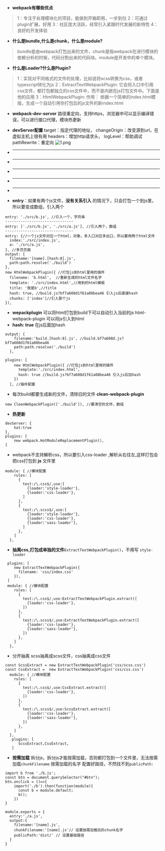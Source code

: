 - __webpack有哪些优点__
>1：专注于处理模块化的项目，能做到开箱即用，一步到位
>2：可通过plugin扩展，好用
>3：社区庞大活跃，经常引入紧跟时代发展的新特性
>4：良好的开发体验
- __什么是bundle,什么是chunk，什么是module?__
>bundle是由webpack打包出来的文件，chunk是指webpack在进行模块的依赖分析的时候，代码分割出来的代码块。module是开发中的单个模块。
- __什么是Loader?什么是Plugin?__
>1：实现对不同格式的文件的处理，比如说将scss转换为css，或者typescript转化为js
2：ExtractTextWebpackPlugin: 它会将入口中引用css文件，都打包都独立的css文件中，而不是内嵌在js打包文件中。下面是他的应用
3：HtmlWebpackPlugin:
作用： 依据一个简单的index.html模版，生成一个自动引用你打包后的js文件的新index.html
- __webpack-dev-server__
路径重定向，支持https，浏览器中可以显示编译错误，可以进行接口代理，模块热更新
- __devServer配置__
target：指定代理的地址，
changeOrigin：改变源到url，在虚拟主机上很有用
headers：增加http请求头，
logLevel：帮助调试
pathRewrite：重定向
![1.png](https://i.loli.net/2019/03/02/5c7aa209f037c.png)

- __ __
- __ __
- __ __
- __ __
- __ __
- __entry__：如果有两个js文件，__没有关系引入__ 的情况下，只会打包一个到js里，所以要变成数组，引入两个
```
entry: './src/b.js', //引入一个，字符串
-------------------------------
entry: ['./src/b.js', './src/a.js'], //引入两个，数组
-------------------------------
entry: {//一个js文件对应一个html，对象，多入口对应多出口，所以要用两个html文件
  index:'./src/index.js',
  a: './src/a.js',
}, //多页页面
output: {
  filename:'[name].[hash:8].js',
  path:path.resolve('./build')
},
new HtmlWebpackPlugin({ //打包js到html里用的插件
  filename: 'b.html',  //重新生成的html文件名字
  template: './src/index.html',//用到的html模板
  title: '我是b',//title
  hash: true, //build.js?bf7a608d1f61a08bea46 引入js后直接hash
  chunks: ['index']//引入那个js
}),
```
- __wepackplugin__ 可以将html打包到build下可以自动引入当前的js  html-webpack-plugin 可以将js引入到html
- __hash: true__ 在js后面加hash
```
output: {
    filename:'build.[hash:8].js', //build.bf7a608d.js?bf7a608d1f61a08bea46
    path:path.resolve('./build')
  },
```
```
plugins: [
    new HtmlWebpackPlugin({ //打包js到html里用的插件
      template:'./src/index.html',
      hash: true //build.js?bf7a608d1f61a08bea46 引入js后加hash
    })
  ], //插件配置
```
- 每次build都要生成新的文件，清除旧的文件 __clean-webpack-plugin__
```
new CleanWebpackPlugin(['./build']), //要清空的文件，数组
```
- __热更新__
```
devServer: {
    hot:true
},
plugins: [
    new webpack.HotModuleReplacementPlugin(),
]
```
- webpack不支持解析css，所以要引入css-loader ,解析从右往左,这样打包会把css打包到 __js__ 文件里
```
module: { //模块配置
    rules: [
      {
        test:/\.css$/,use:[
          {loader:'style-loader'},
          {loader:'css-loader'},
        ]
      },
      {
        test:/\.scss$/,use:[
          {loader:'style-loader'},
          {loader:'css-loader'},
          {loader:'sass-loader'},
        ]
      },
    ]
  },
```
- __抽离css,打包成单独的文件__```ExtractTextWebpackPlugin()```，不用写 ```style-loader```
```
 plugins: [
    new ExtractTextWebpackPlugin({
      filename: 'css/index.css'
    }),
 ]
 module: { //模块配置
    rules: [
      {
        test:/\.css$/,use:ExtractTextWebpackPlugin.extract([
          {loader:'css-loader'},
        ])
      },
      {
        test:/\.scss$/,use:ExtractTextWebpackPlugin.extract([
          {loader:'css-loader'},
          {loader:'sass-loader'},
        ])
      },
    ]
  },
```
- 分开抽离 scss抽离成scss文件，css抽离成css文件
```
const ScssExtract = new ExtractTextWebpackPlugin('css/scss.css')
const CssExtract =  new ExtractTextWebpackPlugin('css/css.css')
  module: { //模块配置
    rules: [
      {
        test:/\.css$/,use:CssExtract.extract([
          {loader:'css-loader'},
        ])
      },
      {
        test:/\.scss$/,use:ScssExtract.extract([
          {loader:'css-loader'},
          {loader:'sass-loader'},
        ])
      },
    ]
  },
   plugins: [
      ScssExtract,CssExtract,
   ]
```
- __按需加载__
 拆分js，拆分js才能按需加载，否则都打包到一个文件里，无法按需加载```chunkFilename``` 按需加载的名字
配置好路径，不然找不到```publicPath:```
```
import b from './b.js';
const btn = document.querySelector("#btn");
btn.onclick = ()=>{
    import('./b').then(function(module){
      const b = module.default;
      b();
    })
}
```
```
module.exports = {
  entry:'./a.js',
  output:{
    filename:'[name].js',
    chunkFilename:'[name].js'// 设置按需加载后的chunk名字
    publicPath:'dist/' // 设置基础路径
  }
}
```
